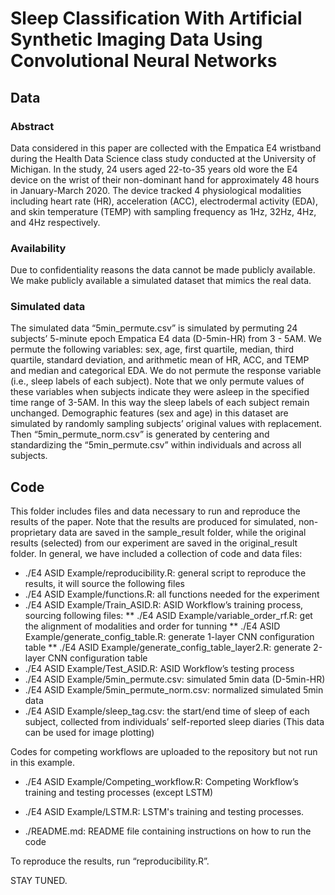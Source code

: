 # Sleep Classification With Artificial Synthetic Imaging Data Using Convolutional Neural Networks

## Data

### Abstract 

Data considered in this paper are collected with the Empatica E4 wristband during the Health Data Science class study conducted at the University of Michigan. In the study, 24 users aged 22-to-35 years old wore the E4 device on the wrist of their non-dominant hand for approximately 48 hours in January-March 2020. The device tracked 4 physiological modalities including heart rate (HR), acceleration (ACC), electrodermal activity (EDA), and skin temperature (TEMP) with sampling frequency as 1Hz, 32Hz, 4Hz, and 4Hz respectively. 


### Availability 

Due to confidentiality reasons the data cannot be made publicly available. We make publicly available a simulated dataset that mimics the real data. 


### Simulated data

The simulated data “5min_permute.csv” is simulated by permuting 24 subjects’ 5-minute epoch Empatica E4 data (D-5min-HR) from 3 - 5AM. We permute the following variables: sex, age, first quartile, median, third quartile, standard deviation, and arithmetic mean of HR, ACC, and TEMP and median and categorical EDA. We do not permute the response variable (i.e., sleep labels of each subject). Note that we only permute values of these variables when subjects indicate they were asleep in the specified time range of 3-5AM. In this way the sleep labels of each subject remain unchanged. Demographic features (sex and age) in this dataset are simulated by randomly sampling subjects’ original values with replacement. Then “5min_permute_norm.csv” is generated by centering and standardizing the “5min_permute.csv” within individuals and across all subjects. 

## Code
This folder includes files and data necessary to run and reproduce the results of the paper. Note that the results are produced for simulated, non-proprietary data are saved in the sample_result folder, while the original results (selected) from our experiment are saved in the original_result folder.
In general, we have included a collection of code and data files:
* ./E4 ASID Example/reproducibility.R: general script to reproduce the results, it will source the following files
* ./E4 ASID Example/functions.R: all functions needed for the experiment
* ./E4 ASID Example/Train_ASID.R: ASID Workflow’s training process, sourcing following files:
  ** ./E4 ASID Example/variable_order_rf.R: get the alignment of modalities and order for tunning
  ** ./E4 ASID Example/generate_config_table.R: generate 1-layer CNN configuration table
  ** ./E4 ASID Example/generate_config_table_layer2.R: generate 2-layer CNN configuration table
* ./E4 ASID Example/Test_ASID.R: ASID Workflow’s testing process
* ./E4 ASID Example/5min_permute.csv: simulated 5min data (D-5min-HR)
* ./E4 ASID Example/5min_permute_norm.csv: normalized simulated 5min data
* ./E4 ASID Example/sleep_tag.csv: the start/end time of sleep of each subject, collected from individuals’ self-reported sleep diaries (This data can be used for image plotting)

Codes for competing workflows are uploaded to the repository but not run in this example.
* ./E4 ASID Example/Competing_workflow.R: Competing Workflow’s training and testing processes (except LSTM)
* ./E4 ASID Example/LSTM.R: LSTM's training and testing processes.

* ./README.md: README file containing instructions on how to run the code

To reproduce the results, run “reproducibility.R”. 

STAY TUNED.
